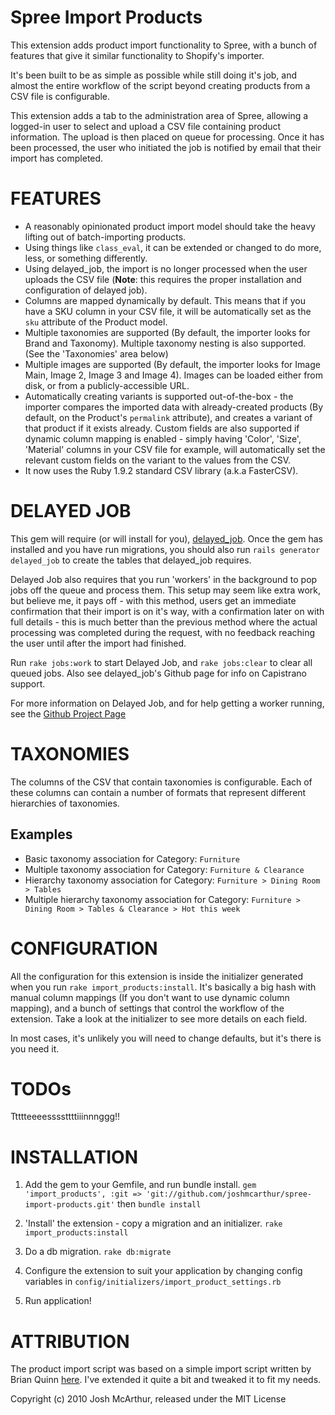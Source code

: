 Spree Import Products
==============

This extension adds product import functionality to Spree, with a bunch of features that give it similar functionality to Shopify's importer.

It's been built to be as simple as possible while still doing it's job, and almost the entire workflow of the script beyond creating products from a CSV file is configurable.

This extension adds a tab to the administration area of Spree, allowing a logged-in user to select and upload a CSV file containing product information. The upload is then placed on queue for processing. Once it has been processed, the user who initiated the job is notified by email that their import has completed.


FEATURES
==============

* A reasonably opinionated product import model should take the heavy lifting out of batch-importing products.
* Using things like `class_eval`, it can be extended or changed to do more, less, or something differently.
* Using delayed_job, the import is no longer processed when the user uploads the CSV file (**Note**: this requires the proper installation and configuration of delayed job). 
* Columns are mapped dynamically by default. This means that if you have a SKU column in your CSV file, it will be automatically set as the `sku` attribute of the Product model.
* Multiple taxonomies are supported (By default, the importer looks for Brand and Taxonomy). Multiple taxonomy nesting is also supported. (See the 'Taxonomies' area below)
* Multiple images are supported (By default, the importer looks for Image Main, Image 2, Image 3 and Image 4). Images can be loaded either from disk, or from a publicly-accessible URL.
* Automatically creating variants is supported out-of-the-box - the importer compares the imported data with already-created products (By default, on the Product's `permalink` attribute), and creates a variant of that product if it exists already. Custom fields are also supported if dynamic column mapping is enabled - simply having 'Color', 'Size', 'Material' columns in your CSV file for example, will automatically set the relevant custom fields on the variant to the values from the CSV.
* It now uses the Ruby 1.9.2 standard CSV library (a.k.a FasterCSV).


DELAYED JOB
==============
This gem will require (or will install for you), [delayed_job](https://www.github.com/tobi/delayed_job).
Once the gem has installed and you have run migrations, you should also run `rails generator delayed_job` to create the tables that delayed_job requires.

Delayed Job also requires that you run 'workers' in the background to pop jobs off the queue and process them.
This setup may seem like extra work, but believe me, it pays off - with this method, users get an immediate confirmation that their import is on it's way, with a confirmation later on with full details - this is much better than the previous method where the actual processing was completed during the request, with no feedback reaching the user until after the import had finished.

Run `rake jobs:work` to start Delayed Job, and `rake jobs:clear` to clear all queued jobs. Also see delayed_job's Github page for info on Capistrano support.

For more information on Delayed Job, and for help getting a worker running, see the [Github Project Page](https://www.github.com/collectiveidea/delayed_job)

TAXONOMIES
==========

The columns of the CSV that contain taxonomies is configurable. Each of these columns can contain a number of formats that represent different hierarchies of taxonomies.

Examples
--------
* Basic taxonomy association for Category: `Furniture`
* Multiple taxonomy association for Category: `Furniture & Clearance`
* Hierarchy taxonomy association for Category: `Furniture > Dining Room > Tables`
* Multiple hierarchy taxonomy association for Category: `Furniture > Dining Room > Tables & Clearance > Hot this week`

CONFIGURATION
=============

All the configuration for this extension is inside the initializer generated when you run `rake import_products:install`. It's basically a big hash with manual column mappings (If you don't want to use dynamic column mapping), and a bunch of settings that control the workflow of the extension. Take a look at the initializer to see more details on each field.

In most cases, it's unlikely you will need to change defaults, but it's there is you need it.


TODOs
==============
Ttttteeeessssttttiiinnnggg!!

INSTALLATION
==============
1. Add the gem to your Gemfile, and run bundle install.
    `gem 'import_products', :git => 'git://github.com/joshmcarthur/spree-import-products.git'` then `bundle install`

2. 'Install' the extension - copy a migration and an initializer. `rake import_products:install`

3. Do a db migration. `rake db:migrate`

4. Configure the extension to suit your application by changing config variables in `config/initializers/import_product_settings.rb`

5. Run application!

ATTRIBUTION
==============
The product import script was based on a simple import script written by Brian Quinn [here](https://gist.github.com/31710). I've extended it quite a bit and tweaked it to fit my needs.

Copyright (c) 2010 Josh McArthur, released under the MIT License
